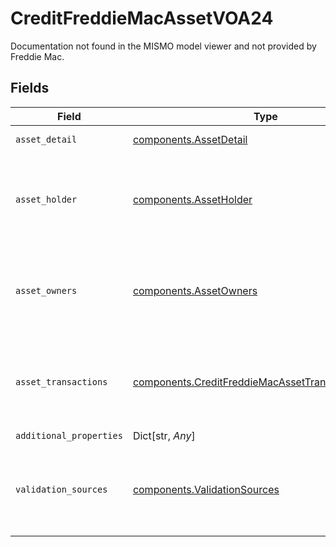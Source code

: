 # CreditFreddieMacAssetVOA24

Documentation not found in the MISMO model viewer and not provided by Freddie Mac.


## Fields

| Field                                                                                                              | Type                                                                                                               | Required                                                                                                           | Description                                                                                                        |
| ------------------------------------------------------------------------------------------------------------------ | ------------------------------------------------------------------------------------------------------------------ | ------------------------------------------------------------------------------------------------------------------ | ------------------------------------------------------------------------------------------------------------------ |
| `asset_detail`                                                                                                     | [components.AssetDetail](../../models/shared/assetdetail.md)                                                       | :heavy_check_mark:                                                                                                 | Details about an asset.                                                                                            |
| `asset_holder`                                                                                                     | [components.AssetHolder](../../models/shared/assetholder.md)                                                       | :heavy_check_mark:                                                                                                 | Documentation not found in the MISMO model viewer and not provided by Freddie Mac.                                 |
| `asset_owners`                                                                                                     | [components.AssetOwners](../../models/shared/assetowners.md)                                                       | :heavy_check_mark:                                                                                                 | Documentation not found in the MISMO model viewer and not provided by Freddie Mac.                                 |
| `asset_transactions`                                                                                               | [components.CreditFreddieMacAssetTransactionsVOA24](../../models/shared/creditfreddiemacassettransactionsvoa24.md) | :heavy_check_mark:                                                                                                 | Documentation not found in the MISMO model viewer and not provided by Freddie Mac.                                 |
| `additional_properties`                                                                                            | Dict[str, *Any*]                                                                                                   | :heavy_minus_sign:                                                                                                 | N/A                                                                                                                |
| `validation_sources`                                                                                               | [components.ValidationSources](../../models/shared/validationsources.md)                                           | :heavy_check_mark:                                                                                                 | Documentation not found in the MISMO model viewer and not provided by Freddie Mac.                                 |